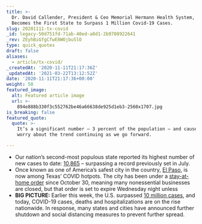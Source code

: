 ```yaml
---
title: >-
  Dr. David Callender, President & Ceo Memorial Hermann Health System, as Texas
  Becomes the First State to Surpass 1 Million Covid-19 Cases.
slug: 20201111-tx-covid
_id: legacy-50d751fd-71ab-40ed-a8d1-2b9708922641
_rev: ZEyhBiGfgCfwE8WOjbuSlO
type: quick_quotes
draft: false
aliases:
  - article/tx-covid/
_createdAt: '2020-11-11T21:17:36Z'
_updatedAt: '2021-03-22T13:12:52Z'
date: '2020-11-11T21:17:36+00:00'
weight: 50
featured_image:
  alt: Featured article image
  url: >-
    894e888b330f3c552762be46a66638de925d1eb3-2560x1707.jpg
is_breaking: false
featured_quote:
  quote: >-
    It’s a significant number — 3 percent of the population — and cause for
    worry about the trend continuing as we go forward.

---
```

* Our nation’s second-most populous state reported its highest number of new cases to date: [10,865](https://apnews.com/article/virus-outbreak-texas-laredo-79f0a0d126cc2a003103a40a1c021e2e) – surpassing a record previously set in July.
* Once known as one of America’s safest city in the country, [El Paso](https://www.houstonchronicle.com/news/investigations/article/Texas-1-million-COVID-cases-why-first-US-state-15716898.php), is now among Texas’ COVID hotpots. The city has been under a [stay-at-home order](http://www.epcounty.com/documents/Order-No-13.pdf) since October 30, meaning many nonessential businesses are closed, but that order is set to expire Wednesday night unless
* **BIG PICTURE:** Earlier this week, the U.S. surpassed [10 million cases](https://coronavirus.jhu.edu/map.html), and today, COVID-19 cases, deaths and hospitalizations are on the rise nationwide. In response, many states and cities have announced further shutdown and social distancing measures to prevent further spread.